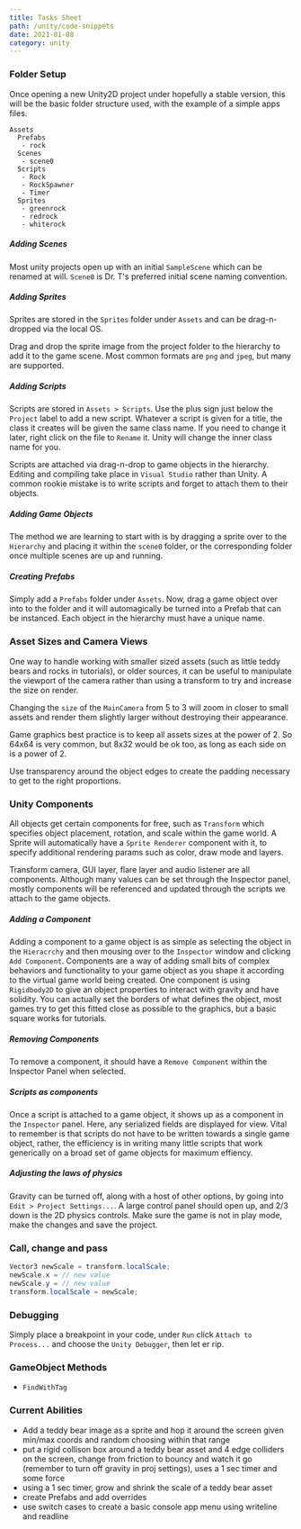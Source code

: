 ```yaml
---
title: Tasks Sheet
path: /unity/code-snippets
date: 2021-01-08
category: unity
---
```


### Folder Setup

Once opening a new Unity2D project under hopefully a stable version, this will be the basic folder structure used, with the example of a simple apps files.

```
Assets
  Prefabs
   - rock
  Scenes
   - scene0
  Scripts
   - Rock
   - RockSpawner
   - Timer
  Sprites
   - greenrock
   - redrock
   - whiterock
```

##### Adding Scenes

Most unity projects open up with an initial `SampleScene` which can be renamed at will. `Scene0` is Dr. T's preferred initial scene naming convention.

##### Adding Sprites

Sprites are stored in the `Sprites` folder under `Assets` and can be drag-n-dropped via the local OS.

Drag and drop the sprite image from the project folder to the hierarchy to add it to the game scene. Most common formats are `png` and `jpeg`, but many are supported.

##### Adding Scripts

Scripts are stored in `Assets > Scripts`. Use the plus sign just below the `Project` label to add a new script. Whatever a script is given for a title, the class it creates will be given the same class name. If you need to change it later, right click on the file to `Rename` it. Unity will change the inner class name for you.

Scripts are attached via drag-n-drop to game objects in the hierarchy. Editing and compiling take place in `Visual Studio` rather than Unity. A common rookie mistake is to write scripts and forget to attach them to their objects.

##### Adding Game Objects

The method we are learning to start with is by dragging a sprite over to the `Hierarchy` and placing it within the `scene0` folder, or the corresponding folder once multiple scenes are up and running.

##### Creating Prefabs

Simply add a `Prefabs` folder under `Assets`. Now, drag a game object over into to the folder and it will automagically be turned into a Prefab that can be instanced. Each object in the hierarchy must have a unique name.

### Asset Sizes and Camera Views

One way to handle working with smaller sized assets (such as little teddy bears and rocks in tutorials), or older sources, it can be useful to manipulate the viewport of the camera rather than using a transform to try and increase the size on render.

Changing the `size` of the `MainCamera` from 5 to 3 will zoom in closer to small assets and render them slightly larger without destroying their appearance.

Game graphics best practice is to keep all assets sizes at the power of 2. So 64x64 is very common, but 8x32 would be ok too, as long as each side on is a power of 2.

Use transparency around the object edges to create the padding necessary to get to the right proportions.

### Unity Components

All objects get certain components for free, such as `Transform` which specifies object placement, rotation, and scale within the game world. A Sprite will automatically have a `Sprite Renderer` component with it, to specify additional rendering params such as color, draw mode and layers.

Transform camera, GUI layer, flare layer and audio listener are all components.
Although many values can be set through the Inspector panel, mostly components will be referenced and updated through the scripts we attach to the game objects.

##### Adding a Component

Adding a component to a game object is as simple as selecting the object in the `Hieracrchy` and then mousing over to the `Inspector` window and clicking `Add Component`. Components are a way of adding small bits of complex behaviors and functionality to your game object as you shape it according to the virtual game world being created. One component is using `Rigidbody2D` to give an object properties to interact with gravity and have solidity. You can actually set the borders of what defines the object, most games try to get this fitted close as possible to the graphics, but a basic square works for tutorials.

##### Removing Components

To remove a component, it should have a `Remove Component` within the Inspector Panel when selected.

##### Scripts as components

Once a script is attached to a game object, it shows up as a component in the `Inspector` panel. Here, any serialized fields are displayed for view. Vital to remember is that scripts do not have to be written towards a single game object, rather, the efficiency is in writing many little scripts that work generically on a broad set of game objects for maximum effiency.

##### Adjusting the laws of physics

Gravity can be turned off, along with a host of other options, by going into `Edit > Project Settings...`. A large control panel should open up, and 2/3 down is the 2D physics controls. Make sure the game is not in play mode, make the changes and save the project.

### Call, change and pass

```c#
Vector3 newScale = transform.localScale;
newScale.x = // new value
newScale.y = // new value
transform.localScale = newScale;
```

### Debugging

Simply place a breakpoint in your code, under `Run` click `Attach to Process...` and choose the `Unity Debugger`, then let er rip.

### GameObject Methods

- `FindWithTag`

### Current Abilities

- Add a teddy bear image as a sprite and hop it around the screen given min/max coords and random choosing within that range
- put a rigid collison box around a teddy bear asset and 4 edge colliders on the screen, change from friction to bouncy and watch it go (remember to turn off gravity in proj settings), uses a 1 sec timer and some force
- using a 1 sec timer, grow and shrink the scale of a teddy bear asset
- create Prefabs and add overrides
- use switch cases to create a basic console app menu using writeline and readline
